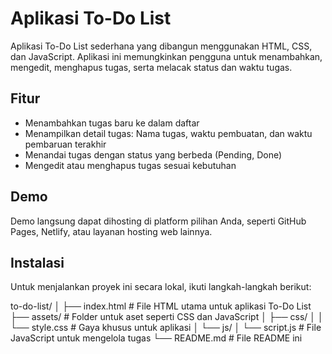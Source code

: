 # Aplikasi To-Do List

Aplikasi To-Do List sederhana yang dibangun menggunakan HTML, CSS, dan JavaScript. Aplikasi ini memungkinkan pengguna untuk menambahkan, mengedit, menghapus tugas, serta melacak status dan waktu tugas.

## Fitur

- Menambahkan tugas baru ke dalam daftar
- Menampilkan detail tugas: Nama tugas, waktu pembuatan, dan waktu pembaruan terakhir
- Menandai tugas dengan status yang berbeda (Pending, Done)
- Mengedit atau menghapus tugas sesuai kebutuhan

## Demo

Demo langsung dapat dihosting di platform pilihan Anda, seperti GitHub Pages, Netlify, atau layanan hosting web lainnya.

## Instalasi

Untuk menjalankan proyek ini secara lokal, ikuti langkah-langkah berikut:

to-do-list/
│
├── index.html           # File HTML utama untuk aplikasi To-Do List
├── assets/              # Folder untuk aset seperti CSS dan JavaScript
│   ├── css/
│   │   └── style.css    # Gaya khusus untuk aplikasi
│   └── js/
│       └── script.js    # File JavaScript untuk mengelola tugas
└── README.md            # File README ini




